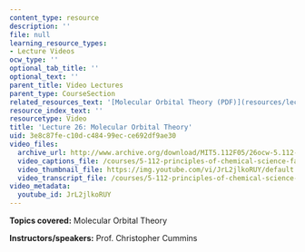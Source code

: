 ```yaml
---
content_type: resource
description: ''
file: null
learning_resource_types:
- Lecture Videos
ocw_type: ''
optional_tab_title: ''
optional_text: ''
parent_title: Video Lectures
parent_type: CourseSection
related_resources_text: '[Molecular Orbital Theory (PDF)](resources/lecture26)'
resource_index_text: ''
resourcetype: Video
title: 'Lecture 26: Molecular Orbital Theory'
uid: 3e8c87fe-c10d-c484-99ec-ce692df9ae30
video_files:
  archive_url: http://www.archive.org/download/MIT5.112F05/26ocw-5.112-16nov2005-220k.mp4
  video_captions_file: /courses/5-112-principles-of-chemical-science-fall-2005/71a8ab65bbfb5e9fa3b0b631a4abefb3_JrL2jlkoRUY.vtt
  video_thumbnail_file: https://img.youtube.com/vi/JrL2jlkoRUY/default.jpg
  video_transcript_file: /courses/5-112-principles-of-chemical-science-fall-2005/04c1b224a2000ff66d36e82bf5587ca8_JrL2jlkoRUY.pdf
video_metadata:
  youtube_id: JrL2jlkoRUY
---
```


**Topics covered:** Molecular Orbital Theory

**Instructors/speakers:** Prof. Christopher Cummins